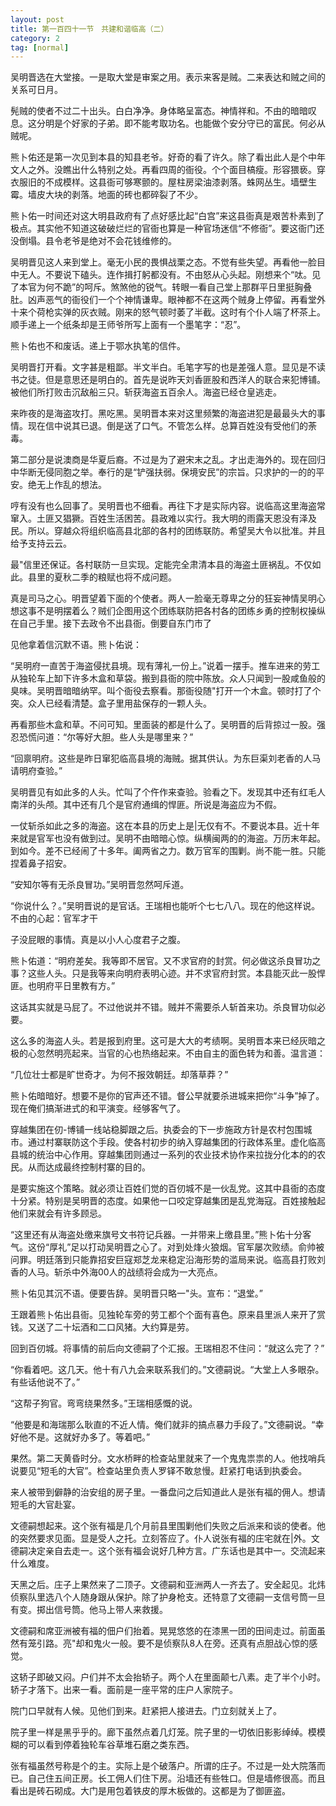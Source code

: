 ```yaml
---
layout: post
title: 第一百四十一节　共建和谐临高（二）
category: 2
tag: [normal]
---
```


吴明晋选在大堂接。一是取大堂是审案之用。表示来客是贼。二来表达和贼之间的关系可日月。

髡贼的使者不过二十出头。白白净净。身体略呈富态。神情祥和。不由的暗暗叹息。这分明是个好家的子弟。即不能考取功名。也能做个安分守已的富民。何必从贼呢。

熊卜佑还是第一次见到本县的知县老爷。好奇的看了许久。除了看出此人是个中年文人之外。没瞧出什么特别之处。再看四周的衙役。个个面目槁瘦。形容猥亵。穿衣服旧的不成模样。这县衙可够寒颤的。屋柱房梁油漆剥落。蛛网丛生。墙壁生霉。墙皮大块的剥落。地面的砖也都碎裂了不少。

熊卜佑一时间还对这大明县政府有了点好感比起“白宫”来这县衙真是艰苦朴素到了极点。其实他不知道这破破烂烂的官衙也算是一种官场迷信“不修衙”。要这衙门还没倒塌。县令老爷是绝对不会花钱维修的。

吴明晋见这人来到堂上。毫无小民的畏惧战栗之态。不觉有些失望。再看他一脸目中无人。不要说下磕头。连作揖打躬都没有。不由怒从心头起。刚想来个“呔。见了本官为何不跪”的呵斥。煞煞他的锐气。转眼一看自己堂上那群平日里挺胸叠肚。凶声恶气的衙役们一个个神情谦卑。眼神都不在这两个贼身上停留。再看堂外十来个荷枪实弹的灰衣贼。刚来的怒气顿时萎了半截。这时有个仆人端了杯茶上。顺手递上一个纸条却是王师爷所写上面有一个墨笔字：“忍”。

熊卜佑也不和废话。递上于鄂水执笔的信件。

吴明晋打开看。文字甚是粗鄙。半文半白。毛笔字写的也是差强人意。显见是不读书之徒。但是意思还是明白的。首先是说昨天刘香匪股和西洋人的联合来犯博铺。被他们所打败击沉敌船三只。斩获海盗五百余人。海盗已经仓皇逃走。

来昨夜的是海盗攻打。黑吃黑。吴明晋本来对这里频繁的海盗进犯是最最头大的事情。现在信中说其已退。倒是送了口气。不管怎么样。总算百姓没有受他们的荼毒。

第二部分是说澳商是华夏后裔。不过是为了避宋末之乱。才出走海外的。现在回归中华断无侵同胞之举。奉行的是“铲强扶弱。保境安民”的宗旨。只求护的一的的平安。绝无上作乱的想法。

哼有没有也么回事了。吴明晋也不细看。再往下才是实际内容。说临高这里海盗常窜入。土匪又猖獗。百姓生活困苦。县政难以实行。我大明的雨露天恩没有泽及民。所以。穿越众将组织临高县北部的各村的团练联防。希望吴大令以批准。并且给予支持云云。

最"信里还保证。各村联防一旦实现。定能完全肃清本县的海盗土匪祸乱。不仅如此。县里的夏秋二季的粮赋也将不成问题。

真是司马之心。明晋望着下面的个使者。两人一脸毫无尊卑之分的狂妄神情吴明心想这事不是明摆着么？贼们企图用这个团练联防把各村各的团练乡勇的控制权操纵在自己手里。接下去政令不出县衙。倒要自东门市了

见他拿着信沉默不语。熊卜佑说：

“吴明府一直苦于海盗侵扰县境。现有薄礼一份上。”说着一摆手。推车进来的劳工从独轮车上缷下许多木盒和草袋。搬到县衙的院中陈放。众人只闻到一股咸鱼般的臭味。吴明晋暗暗纳罕。叫个衙役去察看。那衙役随"打开一个木盒。顿时打了个突。众人已经看清楚。盒子里用盐保存的一颗人头。

再看那些木盒和草。不问可知。里面装的都是什么了。吴明晋的后背掠过一股。强忍恐慌问道：“尔等好大胆。些人头是哪里来？”

“回禀明府。这些是昨日窜犯临高县境的海贼。据其供认。为东巨渠刘老香的人马请明府查验。”

吴明晋见有如此多的人头。忙叫了个仵作来查验。验看之下。发现其中还有红毛人南洋的头颅。其中还有几个是官府通缉的悍匪。所说是海盗应为不假。

一仗斩杀如此之多的海盗。这在本县的历史上是|无仅有不。不要说本县。近十年来就是官军也没有做到过。吴明不由暗暗心惊。纵横闽两的的海盗。万历末年起。到如今。差不已经闹了十多年。阖两省之力。数万官军的围剿。尚不能一胜。只能捏着鼻子招安。

“安知尔等有无杀良冒功。”吴明晋忽然呵斥道。

“你说什么？。”吴明晋说的是官话。王瑞相也能听个七七八八。现在的他这样说。不由的心起：官军才干

子没屁眼的事情。真是以小人心度君子之腹。

熊卜佑道：“明府差矣。我等即不居官。又不求官府的封赏。何必做这杀良冒功之事？这些人头。只是我等来向明府表明心迹。并不求官府封赏。本县能灭此一股悍匪。也明府平日里教有方。”

这话其实就是马屁了。不过他说并不错。贼并不需要杀人斩首来功。杀良冒功似必要。

这么多的海盗人头。若是报到府里。这可是大大的考绩啊。吴明晋本来已经灰暗之极的心忽然明亮起来。当官的心也热络起来。不由自主的面色转为和善。温言道：

“几位壮士都是旷世奇才。为何不报效朝廷。却落草莽？”

熊卜佑暗暗好。想要不是你的官声还不错。督公早就要杀进城来把你“斗争”掉了。现在俺们搞渐进式的和平演变。经够客气了。

穿越集团在仞-博铺一线站稳脚跟之后。执委会的下一步施政方针是农村包围城市。通过村寨联防这个手段。使各村初步的纳入穿越集团的行政体系里。虚化临高县城的统治中心作用。穿越集团则通过一系列的农业技术协作来拉拢分化本的的农民。从而达成最终控制村寨的目的。

是要实施这个策略。就必须让百姓们觉的百仞城不是一伙乱党。这其中县衙的态度十分紧。特别是吴明晋的态度。如果他一口咬定穿越集团是乱党海寇。百姓接触起他们来就会有许多顾忌。

“这里还有从海盗处缴来旗号文书符记兵器。一并带来上缴县里。”熊卜佑十分客气。这份“厚礼”足以打动吴明晋之心了。对到处烽火狼烟。官军屡次败绩。俞帅被问罪。明廷落到只能靠招安巨寇郑芝龙来稳定沿海形势的滥局来说。临高县打败刘香的人马。斩杀中外海00人的战绩将会成为一大亮点。

熊卜佑见其沉不语。便要告辞。吴明晋只略一"头。宣布：“退堂。”

王跟着熊卜佑出县衙。见独轮车旁的劳工都个个面有喜色。原来县里派人来开了赏钱。又送了二十坛酒和二口风猪。大约算是劳。

回到百仞城。将事情的前后向文德嗣了个汇报。王瑞相忍不住问：“就这么完了？”

“你看着吧。这几天。他十有八九会来联系我们的。”文德嗣说。“大堂上人多眼杂。有些话他说不了。”

“这帮子狗官。弯弯绕果然多。”王瑞相感慨的说。

“他要是和海瑞那么耿直的不近人情。俺们就非的搞点暴力手段了。”文德嗣说。“幸好他不是。这就好办多了。等着吧。”

果然。第二天黄昏时分。文水桥畔的检查站里就来了一个鬼鬼祟祟的人。他找哨兵说要见“短毛的大官”。检查站里负责人罗铎不敢怠慢。赶紧打电话到执委会。

来人被带到僻静的治安组的房子里。一番盘问之后知道此人是张有福的佣人。想请短毛的大官赴宴。

文德嗣想起来。这个张有福是几个月前县里围剿他们失败之后派来和谈的使者。他的突然要求见面。显是受人之托。立刻答应了。仆人说张有福的庄宅就在|外。文德嗣决定亲自去走一。这个张有福会说好几种方言。广东话也是其中一。交流起来什么难度。

天黑之后。庄子上果然来了二顶子。文德嗣和亚洲两人一齐去了。安全起见。北炜侦察队里选八个人随身跟从保护。除了护身枪支。还特意了文德嗣一支信号筒一旦有变。掷出信号筒。他马上带人来救援。

文德嗣和席亚洲被有福的佃户们抬着。晃晃悠悠的在漆黑一团的田间走过。前面虽然有笼引路。亮"却和鬼火一般。要不是侦察队8人在旁。还真有点胆战心惊的感觉。

这轿子即破又闷。户们并不太会抬轿子。两个人在里面颠七八素。走了半个小时。轿子才落下。出来一看。面前是一座平常的庄户人家院子。

院门口早就有人候。见他们到来。赶紧把人接进去。门立刻就关上了。

院子里一样是黑乎乎的。廊下虽然点着几灯笼。院子里的一切依旧影影绰绰。模模糊的可以看到停着独轮车谷草堆石磨之类东西。

张有福虽然号称是个的主。实际上是个破落户。所谓的庄子。不过是一处大院落而已。自己住五间正房。长工佣人们住下房。沿墙还有些牲口。但是墙修很高。而且看出是砖石砌成。大门是用包着铁皮的厚木板做的。这都是为了御匪盗。